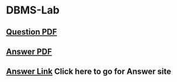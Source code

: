 # DBMS-Lab

## [Question PDF](https://github.com/CSE-Helper/dbmslab/blob/main/DBMS_Lab_QB.pdf)
## [Answer PDF](https://github.com/CSE-Helper/dbmslab/blob/main/DBMS_LAB_ANS.pdf)

## [Answer Link](https://cse-helper.github.io/dbmslab/) Click here to go for Answer site
